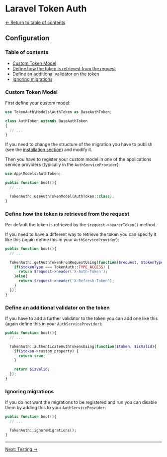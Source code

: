 # Laravel Token Auth

[&larr; Return to table of contents](./README.md)

## Configuration

### Table of contents

- [Custom Token Model](#custom-token-model)
- [Define how the token is retrieved from the request](#define-how-the-token-is-retrieved-from-the-request)
- [Define an additional validator on the token](#define-an-additional-validator-on-the-token)
- [Ignoring migrations](#ignoring-migrations)

### Custom Token Model

First define your custom model:

```php
use TokenAuth\Models\AuthToken as BaseAuthToken;

class AuthToken extends BaseAuthToken
{
  // ...
}
```

If you need to change the structure of the migration you have to publish (see the [installation section](#installation)) and modify it.

Then you have to register your custom model in one of the applications service providers (typically in the `AuthServiceProvider`):

```php
use App\Models\AuthToken;

public function boot(){
  // ...

  TokenAuth::useAuthTokenModel(AuthToken::class);
}
```

### Define how the token is retrieved from the request

Per default the token is retrieved by the `$request->bearerToken()` method.

If you need to have a different way to retrieve the token you can specify it like this (again define this in your `AuthServiceProvider`):

```php
public function boot(){
  // ...

  TokenAuth::getAuthTokenFromRequestUsing(function($request, $tokenType){
    if($tokenType === TokenAuth::TYPE_ACCESS) {
      return $request->header('X-Auth-Token');
    }else{
      return $request->header('X-Refresh-Token');
    }
  });
}
```

### Define an additional validator on the token

If you have to add a further validator to the token you can add one like this (again define this in your `AuthServiceProvider`):

```php
public function boot(){
  // ...

  TokenAuth::authenticateAuthTokensUsing(function($token, $isValid){
    if($token->custom_property) {
      return true;
    }

    return $isValid;
  });
}
```

### Ignoring migrations

If you do not want the migrations to be registered and run you can disable them by adding this to your `AuthServiceProvider`:

```php
public function boot(){
  // ...

  TokenAuth::ignoreMigrations();
}
```

---

[Next: Testing &rarr;](./testing.md)
